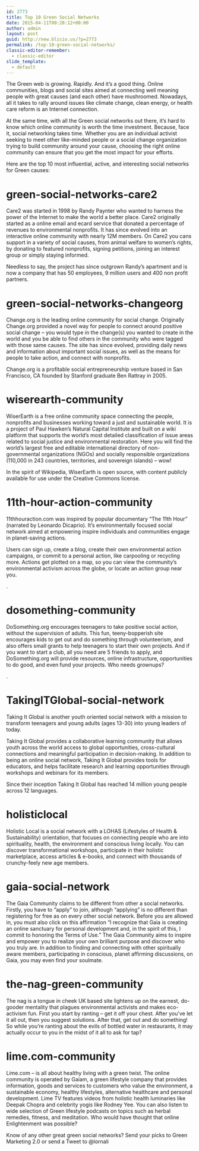 ```yaml
---
id: 2773
title: Top 10 Green Social Networks
date: 2015-04-11T00:28:12+00:00
author: admin
layout: post
guid: http://new.blicio.us/?p=2773
permalink: /top-10-green-social-networks/
classic-editor-remember:
  - classic-editor
slide_template:
  - default
---
```

The Green web is growing. Rapidly. And it’s a good thing. Online communities, blogs and social sites aimed at connecting well meaning people with great causes (and each other) have mushroomed. Nowadays, all it takes to rally around issues like climate change, clean energy, or health care reform is an Internet connection.

At the same time, with all the Green social networks out there, it’s hard to know which online community is worth the time investment. Because, face it, social networking takes time. Whether you are an individual activist seeking to meet other like-minded people or a social change organization trying to build community around your cause, choosing the right online community can ensure that you get the most impact for your efforts.

Here are the top 10 most influential, active, and interesting social networks for Green causes:

# green-social-networks-care2

Care2 was started in 1998 by Randy Paynter who wanted to harness the power of the Internet to make the world a better place. Care2 originally started as a online email and ecard service that donated a percentage of revenues to environmental nonprofits. It has since evolved into an interactive online community with nearly 12M members. On Care2 you cans support in a variety of social causes, from animal welfare to women’s rights, by donating to featured nonprofits, signing petitions, joining an interest group or simply staying informed.

Needless to say, the project has since outgrown Randy’s apartment and is now a company that has 50 employees, 9 million users and 400 non profit partners.

# green-social-networks-changeorg

Change.org is the leading online community for social change. Originally Change.org provided a novel way for people to connect around positive social change – you would type in the change(s) you wanted to create in the world and you be able to find others in the community who were tagged with those same causes. The site has since evolved, providing daily news and information about important social issues, as well as the means for people to take action, and connect with nonprofits.

Change.org is a profitable social entrepreneurship venture based in San Francisco, CA founded by Stanford graduate Ben Rattray in 2005.

# wiserearth-community

WiserEarth is a free online community space connecting the people, nonprofits and businesses working toward a just and sustainable world. It is a project of Paul Hawken’s Natural Capital Institute and built on a wiki platform that supports the world’s most detailed classification of issue areas related to social justice and environmental restoration. Here you will find the world’s largest free and editable international directory of non-governmental organizations (NGOs) and socially responsible organizations (110,000 in 243 countries, territories, and sovereign islands) – wow!

In the spirit of Wikipedia, WiserEarth is open source, with content publicly available for use under the Creative Commons license.

# 11th-hour-action-community

11thhouraction.com was inspired by popular documentary “The 11th Hour” (narrated by Leonardo Dicaprio). It’s environmentally focused social network aimed at empowering inspire individuals and communities engage in planet-saving actions.

Users can sign up, create a blog, create their own environmental action campaigns, or commit to a personal action, like carpooling or recycling more. Actions get plotted on a map, so you can view the community’s environmental activism across the globe, or locate an action group near you.

.

# dosomething-community

DoSomething.org encourages teenagers to take positive social action, without the supervision of adults. This fun, teeny-bopperish site encourages kids to get out and do something through volunteerism, and also offers small grants to help teenagers to start their own projects. And if you want to start a club, all you need are 5 friends to apply, and DoSomething.org will provide resources, online infrastructure, opportunities to do good, and even fund your projects. Who needs grownups?

.

# TakingITGlobal-social-network

Taking It Global is another youth oriented social network with a mission to transform teenagers and young adults (ages 13-30) into young leaders of today.

Taking It Global provides a collaborative learning community that allows youth across the world access to global opportunities, cross-cultural connections and meaningful participation in decision-making. In addition to being an online social network, Taking It Global provides tools for educators, and helps facilitate research and learning opportunities through workshops and webinars for its members.

Since their inception Taking It Global has reached 14 million young people across 12 languages.

# holisticlocal

Holistic Local is a social network with a LOHAS (Lifestyles of Health & Sustainability) orientation, that focuses on connecting people who are into spirituality, health, the environment and conscious living locally. You can discover transformational workshops, participate in their holistic marketplace, access articles & e-books, and connect with thousands of crunchy-feely new age members.

# gaia-social-network

The Gaia Community claims to be different from other a social networks. Firstly, you have to “apply” to join, although “applying” is no different than registering for free as on every other social network. Before you are allowed in, you must also click on this affirmation “I recognize that Gaia is creating an online sanctuary for personal development and, in the spirit of this, I commit to honoring the Terms of Use.” The Gaia Community aims to inspire and empower you to realize your own brilliant purpose and discover who you truly are. In addition to finding and connecting with other spiritually aware members, participating in conscious, planet affirming discussions, on Gaia, you may even find your soulmate.

# the-nag-green-community

The nag is a tongue in cheek UK based site lightens up on the earnest, do-gooder mentality that plagues environmental activists and makes eco-activism fun. First you start by ranting – get it off your chest. After you’ve let it all out, then you suggest solutions. After that, get out and do something! So while you’re ranting about the evils of bottled water in restaurants, it may actually occur to you in the midst of it all to ask for tap?

# lime.com-community

Lime.com – is all about healthy living with a green twist. The online community is operated by Gaiam, a green lifestyle company that provides information, goods and services to customers who value the environment, a sustainable economy, healthy lifestyles, alternative healthcare and personal development. Lime TV features videos from holistic health luminaries like Deepak Chopra and celebrity yogis like Rodney Yee. You can also listen to wide selection of Green lifestyle podcasts on topics such as herbal remedies, fitness, and meditation. Who would have thought that online Enlightenment was possible?

Know of any other great green social networks? Send your picks to Green Marketing 2.0 or send a Tweet to @lornali